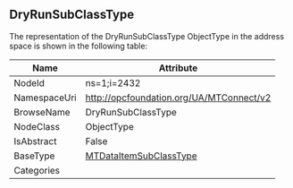 <!-- objecttype -->
## DryRunSubClassType
  
<!-- end of text -->
The representation of the DryRunSubClassType ObjectType in the address space is shown in the following table:  

|Name|Attribute|
|---|---|
|NodeId|ns=1;i=2432|
|NamespaceUri|http://opcfoundation.org/UA/MTConnect/v2|
|BrowseName|DryRunSubClassType|
|NodeClass|ObjectType|
|IsAbstract|False|
|BaseType|[MTDataItemSubClassType](../../ObjectTypes/MTDataItemSubClassType/readme.md)|
|Categories||

